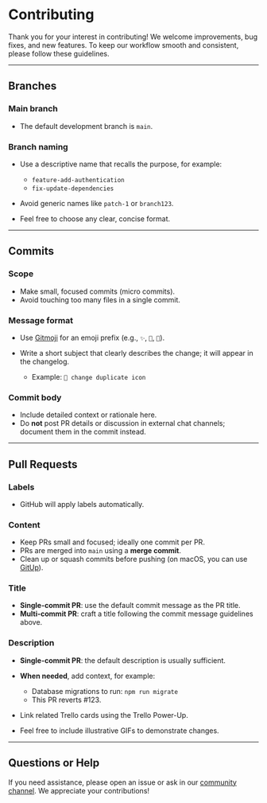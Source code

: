 # Contributing

Thank you for your interest in contributing! We welcome improvements, bug fixes, and new features. To keep our workflow smooth and consistent, please follow these guidelines.

---

## Branches

### Main branch

* The default development branch is `main`.

### Branch naming

* Use a descriptive name that recalls the purpose, for example:

    * `feature-add-authentication`
    * `fix-update-dependencies`
* Avoid generic names like `patch-1` or `branch123`.
* Feel free to choose any clear, concise format.

---

## Commits

### Scope

* Make small, focused commits (micro commits).
* Avoid touching too many files in a single commit.

### Message format

* Use [Gitmoji](https://gitmoji.dev/) for an emoji prefix (e.g., `✨`, `🐛`, `💄`).
* Write a short subject that clearly describes the change; it will appear in the changelog.

    * Example: `💄 change duplicate icon`

### Commit body

* Include detailed context or rationale here.
* Do **not** post PR details or discussion in external chat channels; document them in the commit instead.

---

## Pull Requests

### Labels

* GitHub will apply labels automatically.

### Content

* Keep PRs small and focused; ideally one commit per PR.
* PRs are merged into `main` using a **merge commit**.
* Clean up or squash commits before pushing (on macOS, you can use [GitUp](https://github.com/git-up/GitUp)).

### Title

* **Single-commit PR**: use the default commit message as the PR title.
* **Multi-commit PR**: craft a title following the commit message guidelines above.

### Description

* **Single-commit PR**: the default description is usually sufficient.
* **When needed**, add context, for example:

    * Database migrations to run: `npm run migrate`
    * This PR reverts #123.
* Link related Trello cards using the Trello Power-Up.
* Feel free to include illustrative GIFs to demonstrate changes.

---

## Questions or Help

If you need assistance, please open an issue or ask in our [community channel](https://tchap.gouv.fr/#/room/!kBghcRpyMNThkFQjdW:agent.dinum.tchap.gouv.fr?via=agent.dinum.tchap.gouv.fr&via=agent.finances.tchap.gouv.fr&via=agent.interieur.tchap.gouv.fr). We appreciate your contributions!

